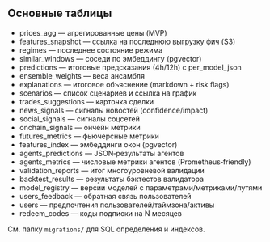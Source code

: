 ## Основные таблицы

- prices_agg — агрегированные цены (MVP)
- features_snapshot — ссылка на последнюю выгрузку фич (S3)
- regimes — последнее состояние режима
- similar_windows — соседи по эмбеддингу (pgvector)
- predictions — итоговые предсказания (4h/12h) с per_model_json
- ensemble_weights — веса ансамбля
- explanations — итоговое объяснение (markdown + risk flags)
- scenarios — список сценариев и ссылка на график
- trades_suggestions — карточка сделки
- news_signals — сигналы новостей (confidence/impact)
- social_signals — сигналы соцсетей
- onchain_signals — ончейн метрики
- futures_metrics — фьючерсные метрики
- features_index — эмбеддинги окон (pgvector)
- agents_predictions — JSON‑результаты агентов
- agents_metrics — числовые метрики агентов (Prometheus‑friendly)
- validation_reports — итог многоуровневой валидации
- backtest_results — результаты бэктестов валидатора
- model_registry — версии моделей с параметрами/метриками/путями
- users_feedback — обратная связь пользователей
- users — предпочтения пользователей/таймзона/активы
- redeem_codes — коды подписки на N месяцев

См. папку `migrations/` для SQL определения и индексов.
